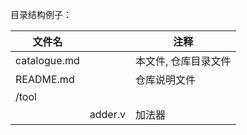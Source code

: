 目录结构例子：

| 文件名       |         | 注释                 |
| ------------ | ------- | -------------------- |
| catalogue.md |         | 本文件, 仓库目录文件 |
| README.md    |         | 仓库说明文件         |
| /tool        |         |                      |
|              | adder.v | 加法器               |



